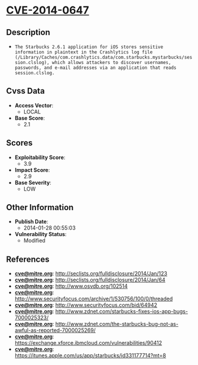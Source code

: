 
# [CVE-2014-0647](http://seclists.org/fulldisclosure/2014/Jan/123)

## Description

- `The Starbucks 2.6.1 application for iOS stores sensitive information in plaintext in the Crashlytics log file (/Library/Caches/com.crashlytics.data/com.starbucks.mystarbucks/session.clslog), which allows attackers to discover usernames, passwords, and e-mail addresses via an application that reads session.clslog.`

## Cvss Data

- **Access Vector**:
  - LOCAL
- **Base Score**:
  - 2.1

## Scores

- **Exploitability Score**:
  - 3.9
- **Impact Score**:
  - 2.9
- **Base Severity**:
  - LOW

## Other Information

- **Publish Date**:
  - 2014-01-28 00:55:03
- **Vulnerability Status**:
  - Modified

## References

- **cve@mitre.org**: http://seclists.org/fulldisclosure/2014/Jan/123
- **cve@mitre.org**: http://seclists.org/fulldisclosure/2014/Jan/64
- **cve@mitre.org**: http://www.osvdb.org/102514
- **cve@mitre.org**: http://www.securityfocus.com/archive/1/530756/100/0/threaded
- **cve@mitre.org**: http://www.securityfocus.com/bid/64942
- **cve@mitre.org**: http://www.zdnet.com/starbucks-fixes-ios-app-bugs-7000025323/
- **cve@mitre.org**: http://www.zdnet.com/the-starbucks-bug-not-as-awful-as-reported-7000025269/
- **cve@mitre.org**: https://exchange.xforce.ibmcloud.com/vulnerabilities/90412
- **cve@mitre.org**: https://itunes.apple.com/us/app/starbucks/id331177714?mt=8
